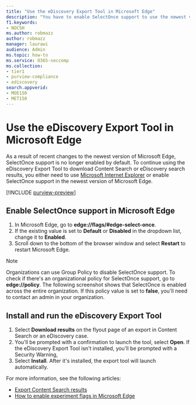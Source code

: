 ```yaml
---
title: "Use the eDiscovery Export Tool in Microsoft Edge"
description: "You have to enable SelectOnce support to use the newest version of Microsoft Edge to download search results from Content Search and eDiscovery in the security and compliance portal."
f1.keywords:
- NOCSH
ms.author: robmazz
author: robmazz
manager: laurawi
audience: Admin
ms.topic: how-to
ms.service: O365-seccomp
ms.collection:
- tier1
- purview-compliance
- ediscovery
search.appverid: 
- MOE150
- MET150
---
```


# Use the eDiscovery Export Tool in Microsoft Edge

As a result of recent changes to the newest version of Microsoft Edge, SelectOnce support is no longer enabled by default. To continue using the eDiscovery Export Tool to download Content Search or eDiscovery search results, you either need to use [Microsoft Internet Explorer](https://support.microsoft.com/help/17621/internet-explorer-downloads) or enable SelectOnce support in the newest version of Microsoft Edge.

[!INCLUDE [purview-preview](../includes/purview-preview.md)]

## Enable SelectOnce support in Microsoft Edge

1. In Microsoft Edge, go to **edge://flags/#edge-select-once**.
2. If the existing value is set to **Default** or **Disabled** in the dropdown list, change it to **Enabled**.
3. Scroll down to the bottom of the browser window and select **Restart** to restart Microsoft Edge.

> [!NOTE]
> Organizations can use Group Policy to disable SelectOnce support. To check if there's an organizational policy for SelectOnce support, go to **edge://policy**. The following screenshot shows that SelectOnce is enabled across the entire organization. If this policy value is set to **false**, you'll need to contact an admin in your organization.

## Install and run the eDiscovery Export Tool

1. Select **Download results** on the flyout page of an export in Content Search or an eDiscovery case.
2. You'll be prompted with a confirmation to launch the tool, select **Open**. If the eDiscovery Export Tool isn't installed, you'll be prompted with a Security Warning, 
3. Select **Install**. After it's installed, the export tool will launch automatically.

For more information, see the following articles:

- [Export Content Search results](export-search-results.md)
- [How to enable experiment flags in Microsoft Edge](https://microsoftedgesupport.microsoft.com/hc/articles/360034075294-How-to-enable-experiment-flags-in-Microsoft-Edge-Insider-channels)
